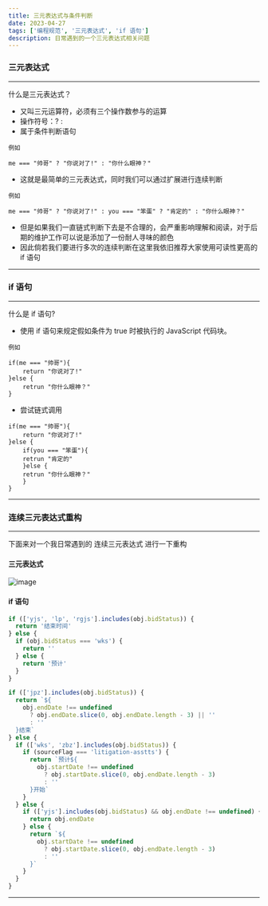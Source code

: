 ```yaml
---
title: 三元表达式与条件判断
date: 2023-04-27
tags: ['编程规范', '三元表达式', 'if 语句']
description: 日常遇到的一个三元表达式相关问题
---
```


### 三元表达式

---

什么是三元表达式？

- 又叫三元运算符，必须有三个操作数参与的运算
- 操作符号：? :
- 属于条件判断语句

```
例如

me === "帅哥" ? "你说对了!" : "你什么眼神？"
```

- 这就是最简单的三元表达式，同时我们可以通过扩展进行连续判断

```
例如

me === "帅哥" ? "你说对了!" : you === "笨蛋" ? "肯定的" : "你什么眼神？"
```

- 但是如果我们一直链式判断下去是不合理的，会严重影响理解和阅读，对于后期的维护工作可以说是添加了一份耐人寻味的颜色
- 因此倘若我们要进行多次的连续判断在这里我依旧推荐大家使用可读性更高的 if 语句

---

### if 语句

---

什么是 if 语句?

- 使用 if 语句来规定假如条件为 true 时被执行的 JavaScript 代码块。

```
例如

if(me === "帅哥"){
    return "你说对了!"
}else {
    retrun "你什么眼神？"
}
```

- 尝试链式调用

```
if(me === "帅哥"){
    return "你说对了!"
}else {
    if(you === "笨蛋"){
    retrun "肯定的"
    }else {
    retrun "你什么眼神？"
    }
}
```

---

### 连续三元表达式重构

---

下面来对一个我日常遇到的 连续三元表达式 进行一下重构

#### 三元表达式

![image](/static/images/ternary-expression.png)

#### if 语句

```js
if (['yjs', 'lp', 'rgjs'].includes(obj.bidStatus)) {
  return '结束时间'
} else {
  if (obj.bidStatus === 'wks') {
    return ''
  } else {
    return '预计'
  }
}

if (['jpz'].includes(obj.bidStatus)) {
  return `${
    obj.endDate !== undefined
      ? obj.endDate.slice(0, obj.endDate.length - 3) || ''
      : ''
  }结束`
} else {
  if (['wks', 'zbz'].includes(obj.bidStatus)) {
    if (sourceFlag === 'litigation-asstts') {
      return `预计${
        obj.startDate !== undefined
          ? obj.startDate.slice(0, obj.endDate.length - 3)
          : ''
      }开始`
    }
  } else {
    if (['yjs'].includes(obj.bidStatus) && obj.endDate !== undefined) {
      return obj.endDate
    } else {
      return `${
        obj.startDate !== undefined
          ? obj.startDate.slice(0, obj.endDate.length - 3)
          : ''
      }`
    }
  }
}
```

---
